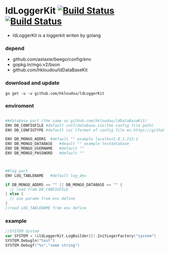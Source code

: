 # ldLoggerKit [![Build Status](https://travis-ci.org/hkloudou/ldLoggerKit.svg?branch=master)](https://travis-ci.org/hkloudou/ldLoggerKit) [![Build Status](https://godoc.org/hkloudou/ldLoggerKit.svg?status.svg)](https://godoc.org/github.com/hkloudou/ldLoggerKit)
- ldLoggerKit is a loggerkit writen by golang
### depend
- github.com/astaxie/beego/config/env
- gopkg.in/mgo.v2/bson
- github.com/hkloudou/ldDataBaseKit
### download and update
`go get -u -v github.com/hkloudou/ldLoggerKit`

### enviroment
``` sh

##database part (the same as github.com/hkloudou/ldDataBaseKit)
ENV DB_CONFIGFILE #default conf/database.ini(the config file path)
ENV DB_CONFIGTYPE #default ini (format of config file ex.https://github.com/astaxie/beego/tree/master/config)

ENV DB_MONGO_ADDRS  #default "" example localhost,8.1.213.1
ENV DB_MONGO_DATABASE   #deault "" example testdatabase
ENV DB_MONGO_USERNAME   #default ""
ENV DB_MONGO_PASSWORD   #default ""



##log part
ENV LOG_TABLENAME   #default log_dev
```

``` go
if DB_MONGO_ADDRS == "" || DB_MONGO_DATABASE == "" {
  // read from DB_CONFIGFILE
} else {
  // use parame from env define
}
//read LOG_TABLENAME from env define

```



### example
``` go
//SYSTEM System
var SYSTEM = (&ldLoggerKit.LogBuilder{}).InitLogerFactory("system")
SYSTEM.Debugln("test")
SYSTEM.Debugf("%s","some string")
```
